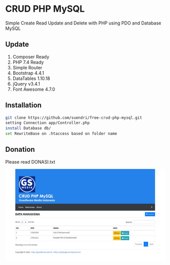# CRUD PHP MySQL
Simple Create Read Update and Delete with PHP using PDO and Database MySQL

## Update
1. Composer Ready
2. PHP 7.4 Ready
3. Simple Router
4. Bootstrap 4.4.1
5. DataTables 1.10.18
6. jQuery v3.4.1
7. Font Awesome 4.7.0

## Installation
```sh
git clone https://github.com/suendri/free-crud-php-mysql.git
setting Connection app/Controller.php
install Database db/
set RewriteBase on .htaccess based on folder name
```
## Donation
Please read DONASI.txt

![](screenshot.jpg)